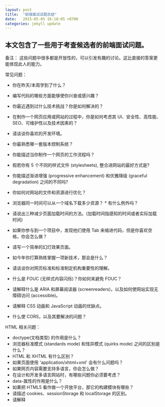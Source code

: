 ```yaml
---
layout: post
title:  "前端面试试题总结"
date:   2015-05-05 16:18:05 +0700
categories: jekyll update
---
```







## 本文包含了一些用于考查候选者的前端面试问题。

备注： 这些问题中很多都是开放性的，可以引发有趣的讨论。这比直接的答案更能体现此人的能力。

常见问题：
*  你在昨天/本周学到了什么？
*  编写代码的哪些方面能够使你兴奋或感兴趣？
*  你最近遇到过什么技术挑战？你是如何解决的？
*  在制作一个网页应用或网站的过程中，你是如何考虑其 UI、安全性、高性能、SEO、可维护性以及技术因素的？
*  请谈谈你喜欢的开发环境。
*  你最熟悉哪一套版本控制系统？
*  你能描述当你制作一个网页的工作流程吗？
*  假若你有 5 个不同的样式文件 (stylesheets), 整合进网站的最好方式是?
*  你能描述渐进增强 (progressive enhancement) 和优雅降级 (graceful degradation) 之间的不同吗?
*  你如何对网站的文件和资源进行优化？
*  浏览器同一时间可以从一个域名下载多少资源？ *  有什么例外吗？

*  请说出三种减少页面加载时间的方法。(加载时间指感知的时间或者实际加载时间)
*  如果你参与到一个项目中，发现他们使用 Tab 来缩进代码，但是你喜欢空格，你会怎么做？
*  请写一个简单的幻灯效果页面。
*  如今年你打算熟练掌握一项新技术，那会是什么？
*  请谈谈你对网页标准和标准制定机构重要性的理解。
*  什么是 FOUC (无样式内容闪烁)？你如何来避免 FOUC？
*  请解释什么是 ARIA 和屏幕阅读器 (screenreaders)，以及如何使网站实现无障碍访问 (accessible)。
*  请解释 CSS 动画和 JavaScript 动画的优缺点。
*  什么使 CORS，以及其要解决的问题？

HTML 相关问题：
*  doctype(文档类型) 的作用是什么？
*  浏览器标准模式 (standards mode) 和怪异模式 (quirks mode) 之间的区别是什么？
*  HTML 和 XHTML 有什么区别？
*  如果页面使用 'application/xhtml+xml' 会有什么问题吗？
*  如果网页内容需要支持多语言，你会怎么做？
*  在设计和开发多语言网站时，有哪些问题你必须要考虑？
*  data-属性的作用是什么？
*  如果把 HTML5 看作做一个开放平台，那它的构建模块有哪些？
*  请描述 cookies、sessionStorage 和 localStorage 的区别。
*  请解释 <script>、<script async> 和 <script defer> 的区别。
*  为什么通常推荐将 CSS <link> 放置在 <head></head> 之间，而将 JS <script> 放置在 </body> 之前？你知道相关解释吗？
*  什么是渐进式渲染 (progressive rendering)？
*  你用过哪些不同的 HTML 模板语言？

CSS 相关问题：
*  CSS 中类 (classes) 和 ID 的区别。
*  请问 "resetting" 和 "normalizing" CSS 之间的区别？你会如何选择，为什么？
*  请解释浮动 (Floats) 及其工作原理。
*  描述z-index和叠加上下文是如何形成的。
*  请描述 BFC(Block Formatting Context) 及其如何工作。
*  列举不同的清除浮动的技巧，并指出它们各自适用的使用场景。
*  请解释 CSS sprites，以及你要如何在页面或网站中实现它。
*  你最喜欢的图片替换方法是什么，你如何选择使用。
*  你会如何解决特定浏览器的样式问题？
*  如何为有功能限制的浏览器提供网页？ *  你会使用哪些技术和处理方法？

*  有哪些的隐藏内容的方法 (如果同时还要保证屏幕阅读器可用呢)？
*  你用过栅格系统 (grid system) 吗？如果使用过，你最喜欢哪种？
*  你用过媒体查询，或针对移动端的布局/CSS 吗？
*  你熟悉 SVG 样式的书写吗？
*  如何优化网页的打印样式？
*  在书写高效 CSS 时会有哪些问题需要考虑？
*  使用 CSS 预处理器的优缺点有哪些？ *  请描述你曾经使用过的 CSS 预处理器的优缺点。

*  如果设计中使用了非标准的字体，你该如何去实现？
*  请解释浏览器是如何判断元素是否匹配某个 CSS 选择器？
*  请描述伪元素 (pseudo-elements) 及其用途。
*  请解释你对盒模型的理解，以及如何在 CSS 中告诉浏览器使用不同的盒模型来渲染你的布局。
*  请解释 * { box-sizing: border-box; } 的作用, 并且说明使用它有什么好处？
*  请罗列出你所知道的 display 属性的全部值
*  请解释 inline 和 inline-block 的区别？
*  请解释 relative、fixed、absolute 和 static 元素的区别
*  CSS 中字母 'C' 的意思是叠层 (Cascading)。请问在确定样式的过程中优先级是如何决定的 (请举例)？如何有效使用此系统？
*  你在开发或生产环境中使用过哪些 CSS 框架？你觉得应该如何改善他们？
*  请问你有尝试过 CSS Flexbox 或者 Grid 标准规格吗？
*  为什么响应式设计 (responsive design) 和自适应设计 (adaptive design) 不同？
*  你有兼容 retina 屏幕的经历吗？如果有，在什么地方使用了何种技术？
*  请问为何要使用 translate() 而非 absolute positioning，或反之的理由？为什么？

JS 相关问题：
*  请解释事件代理 (event delegation)。
*  请解释 JavaScript 中 this 是如何工作的。
*  请解释原型继承 (prototypal inheritance) 的原理。
*  你怎么看 AMD vs. CommonJS？
*  请解释为什么接下来这段代码不是 IIFE (立即调用的函数表达式)：function foo(){ }();. *  要做哪些改动使它变成 IIFE?

*  描述以下变量的区别：null，undefined 或 undeclared？ *  该如何检测它们？

*  什么是闭包 (closure)，如何使用它，为什么要使用它？
*  请举出一个匿名函数的典型用例？
*  你是如何组织自己的代码？是使用模块模式，还是使用经典继承的方法？
*  请指出 JavaScript 宿主对象 (host objects) 和原生对象 (native objects) 的区别？
*  请指出以下代码的区别：function Person(){}、var person = Person()、var person = new Person()？
*  .call 和 .apply 的区别是什么？
*  请解释 Function.prototype.bind？
*  在什么时候你会使用 document.write()？
*  请指出浏览器特性检测，特性推断和浏览器 UA 字符串嗅探的区别？
*  请尽可能详尽的解释 AJAX 的工作原理。
*  请解释 JSONP 的工作原理，以及它为什么不是真正的 AJAX。
*  你使用过 JavaScript 模板系统吗？ *  如有使用过，请谈谈你都使用过哪些库？

*  请解释变量声明提升 (hoisting)。
*  请描述事件冒泡机制 (event bubbling)。
*  "attribute" 和 "property" 的区别是什么？
*  为什么扩展 JavaScript 内置对象不是好的做法？
*  请指出 document load 和 document ready 两个事件的区别。
*  == 和 === 有什么不同？
*  请解释 JavaScript 的同源策略 (same-origin policy)。
*  如何实现下列代码：


[1,2,3,4,5].duplicator(); // [1,2,3,4,5,1,2,3,4,5]
*  什么是三元表达式 (Ternary expression)？“三元 (Ternary)” 表示什么意思？
*  什么是 "use strict"; ? 使用它的好处和坏处分别是什么？
*  请实现一个遍历至 100 的 for loop 循环，在能被 3 整除时输出 "fizz"，在能被 5 整除时输出 "buzz"，在能同时被 3和 5 整除时输出 "fizzbuzz"。
*  为何通常会认为保留网站现有的全局作用域 (global scope) 不去改变它，是较好的选择？
*  为何你会使用 load 之类的事件 (event)？此事件有缺点吗？你是否知道其他替代品，以及为何使用它们？
*  请解释什么是单页应用 (single page app), 以及如何使其对搜索引擎友好 (SEO-friendly)。
*  What is the extent of your experience with Promises and/or their polyfills?
*  使用 Promises 而非回调 (callbacks) 优缺点是什么？
*  使用一种可以编译成 JavaScript 的语言来写 JavaScript 代码有哪些优缺点？
*  你使用哪些工具和技术来调试 JavaScript 代码？
*  你会使用怎样的语言结构来遍历对象属性 (object properties) 和数组内容？
*  请解释可变 (mutable) 和不变 (immutable) 对象的区别。 *  请举出 JavaScript 中一个不变性对象 (immutable object) 的例子？
*  不变性 (immutability) 有哪些优缺点？
*  如何用你自己的代码来实现不变性 (immutability)？

*  请解释同步 (synchronous) 和异步 (asynchronous) 函数的区别。
*  什么是事件循环 (event loop)？ *  请问调用栈 (call stack) 和任务队列 (task queue) 的区别是什么？


测试相关问题：
*  对代码进行测试的有什么优缺点？
*  你会用什么工具测试你的代码功能？
*  单元测试与功能/集成测试的区别是什么？
*  代码风格 linting 工具的作用是什么？

效能相关问题：
*  你会用什么工具来查找代码中的性能问题？
*  你会用什么方式来增强网站的页面滚动效能？
*  请解释 layout、painting 和 compositing 的区别。

网络相关问题：
*  为什么传统上利用多个域名来提供网站资源会更有效？
*  请尽可能完整得描述从输入 URL 到整个网页加载完毕及显示在屏幕上的整个流程。
*  Long-Polling、Websockets 和 Server-Sent Event 之间有什么区别？
*  请描述以下 request 和 response headers： *  Diff. between Expires, Date, Age and If-Modified-...
*  Do Not Track
*  Cache-Control
*  Transfer-Encoding
*  ETag
*  X-Frame-Options

*  什么是 HTTP action？请罗列出你所知道的所有 HTTP action，并给出解释。

代码相关的问题：

```javascript

// 问题：foo的值是什么？


var foo = 10 + '20';

// 问题：如何实现以下函数？


add(2, 5); // 7add(2)(5); // 7

// 问题：下面的语句的返回值是什么？


"i'm a lasagna hog".split("").reverse().join("");

// 问题：window.foo的值是什么？


( window.foo || ( window.foo = "bar" ) );

// 问题：下面两个 alert 的结果是什么？


var foo = "Hello";

(function() {  var bar = " World";  alert(foo + bar);

})();alert(foo + bar);

// 问题：foo.length的值是什么？


var foo = [];foo.push(1);foo.push(2);

// 问题：foo.x的值是什么？


var foo = {n: 1};var bar = foo;foo.x = foo = {n: 2};

// 问题：下面代码的输出是什么？


console.log('one');setTimeout(function() {  console.log('two');

}, 0);console.log('three');
```
